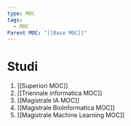 ```yaml
---
type: MOC
tags:
  - MOC
Parent MOC: "[[Base MOC]]"
---
```

# Studi

1. [[Superiori MOC]]
2. [[Triennale informatica MOC]]
3. [[Magistrale IA MOC]]
4. [[Magistrale BioInformatica MOC]]
5. [[Magistrale Machine Learning MOC]]

